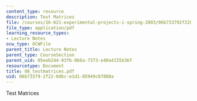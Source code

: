 ```yaml
---
content_type: resource
description: Test Matrices
file: /courses/16-621-experimental-projects-i-spring-2003/06b733792f220dbce1d185949c87888a_08_testmatrices.pdf
file_type: application/pdf
learning_resource_types:
- Lecture Notes
ocw_type: OCWFile
parent_title: Lecture Notes
parent_type: CourseSection
parent_uid: 05eeb244-93fb-0b6a-7373-e40a4155b36f
resourcetype: Document
title: 08_testmatrices.pdf
uid: 06b73379-2f22-0dbc-e1d1-85949c87888a
---
```

Test Matrices

